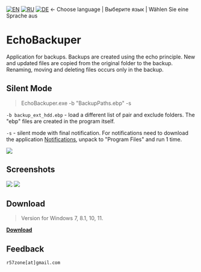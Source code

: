 [![EN](https://user-images.githubusercontent.com/9499881/33184537-7be87e86-d096-11e7-89bb-f3286f752bc6.png)](https://github.com/r57zone/EchoBackuper/blob/master/README.md) 
[![RU](https://user-images.githubusercontent.com/9499881/27683795-5b0fbac6-5cd8-11e7-929c-057833e01fb1.png)](https://github.com/r57zone/EchoBackuper/blob/master/README.RU.md)
[![DE](https://github-production-user-asset-6210df.s3.amazonaws.com/9499881/260246889-6c5b3633-6c6d-48d2-a054-d6d9e1017394.png)](https://github.com/r57zone/EchoBackuper/blob/master/README.DE.md)
← Choose language | Выберите язык | Wählen Sie eine Sprache aus

# EchoBackuper
Application for backups. Backups are created using the echo principle. New and updated files are copied from the original folder to the backup. Renaming, moving and deleting files occurs only in the backup.

## Silent Mode
>EchoBackuper.exe -b "BackupPaths.ebp" -s

`-b backup_ext_hdd.ebp` - load a different list of pair and exclude folders. The "ebp" files are created in the program itself.

`-s` - silent mode with final notification. For notifications need to download the application [Notifications](https://github.com/r57zone/notifications), unpack to "Program Files" and run 1 time.

![](https://user-images.githubusercontent.com/9499881/65593964-b96af000-dfa2-11e9-814b-bf03625359a5.png)

## Screenshots
[![](https://github-production-user-asset-6210df.s3.amazonaws.com/9499881/260224440-d6362d7c-3cf0-47d2-9aaf-6b3b7d823b75.jpg)](https://github.com/r57zone/EchoBackuper/assets/9499881/a42082e5-e67e-4640-8484-a253eda65329)
[![](https://github-production-user-asset-6210df.s3.amazonaws.com/9499881/260224456-38066115-c0ba-445d-9ded-86bb98de617c.jpg)](https://github.com/r57zone/EchoBackuper/assets/9499881/b973da26-7da7-4c2b-b6a4-9dccf418c8a8)

## Download
>Version for Windows 7, 8.1, 10, 11.

**[Download](https://github.com/r57zone/EchoBackuper/releases)**

## Feedback
`r57zone[at]gmail.com`